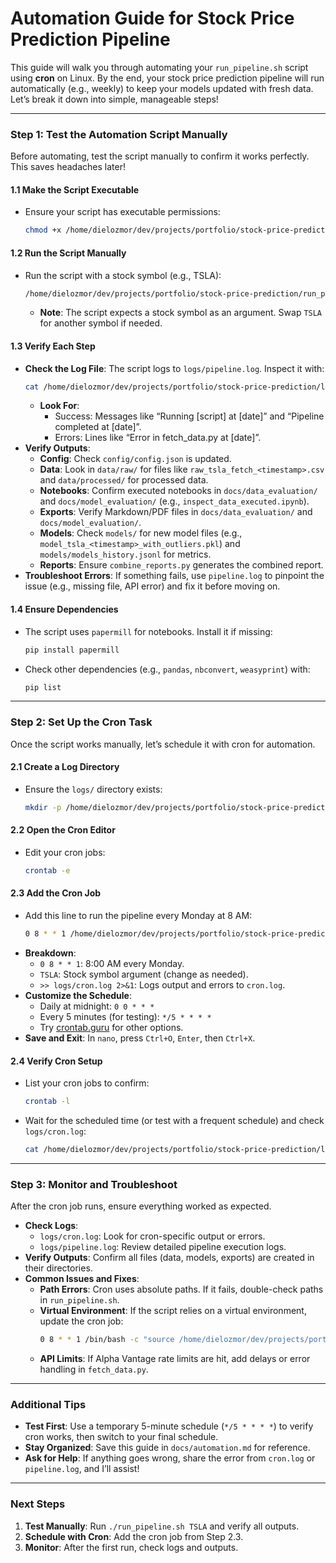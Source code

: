# Automation Guide for Stock Price Prediction Pipeline

This guide will walk you through automating your `run_pipeline.sh` script using **cron** on Linux. By the end, your stock price prediction pipeline will run automatically (e.g., weekly) to keep your models updated with fresh data. Let’s break it down into simple, manageable steps!

---

### **Step 1: Test the Automation Script Manually**

Before automating, test the script manually to confirm it works perfectly. This saves headaches later!

#### **1.1 Make the Script Executable**
- Ensure your script has executable permissions:
  ```bash
  chmod +x /home/dielozmor/dev/projects/portfolio/stock-price-prediction/run_pipeline.sh
  ```

#### **1.2 Run the Script Manually**
- Run the script with a stock symbol (e.g., TSLA):
  ```bash
  /home/dielozmor/dev/projects/portfolio/stock-price-prediction/run_pipeline.sh TSLA
  ```
  - **Note**: The script expects a stock symbol as an argument. Swap `TSLA` for another symbol if needed.

#### **1.3 Verify Each Step**
- **Check the Log File**: The script logs to `logs/pipeline.log`. Inspect it with:
  ```bash
  cat /home/dielozmor/dev/projects/portfolio/stock-price-prediction/logs/pipeline.log
  ```
  - **Look For**:
    - Success: Messages like “Running [script] at [date]” and “Pipeline completed at [date]”.
    - Errors: Lines like “Error in fetch_data.py at [date]”.
- **Verify Outputs**:
  - **Config**: Check `config/config.json` is updated.
  - **Data**: Look in `data/raw/` for files like `raw_tsla_fetch_<timestamp>.csv` and `data/processed/` for processed data.
  - **Notebooks**: Confirm executed notebooks in `docs/data_evaluation/` and `docs/model_evaluation/` (e.g., `inspect_data_executed.ipynb`).
  - **Exports**: Verify Markdown/PDF files in `docs/data_evaluation/` and `docs/model_evaluation/`.
  - **Models**: Check `models/` for new model files (e.g., `model_tsla_<timestamp>_with_outliers.pkl`) and `models/models_history.jsonl` for metrics.
  - **Reports**: Ensure `combine_reports.py` generates the combined report.
- **Troubleshoot Errors**: If something fails, use `pipeline.log` to pinpoint the issue (e.g., missing file, API error) and fix it before moving on.

#### **1.4 Ensure Dependencies**
- The script uses `papermill` for notebooks. Install it if missing:
  ```bash
  pip install papermill
  ```
- Check other dependencies (e.g., `pandas`, `nbconvert`, `weasyprint`) with:
  ```bash
  pip list
  ```

---

### **Step 2: Set Up the Cron Task**

Once the script works manually, let’s schedule it with cron for automation.

#### **2.1 Create a Log Directory**
- Ensure the `logs/` directory exists:
  ```bash
  mkdir -p /home/dielozmor/dev/projects/portfolio/stock-price-prediction/logs
  ```

#### **2.2 Open the Cron Editor**
- Edit your cron jobs:
  ```bash
  crontab -e
  ```

#### **2.3 Add the Cron Job**
- Add this line to run the pipeline every Monday at 8 AM:
  ```bash
  0 8 * * 1 /home/dielozmor/dev/projects/portfolio/stock-price-prediction/run_pipeline.sh TSLA >> /home/dielozmor/dev/projects/portfolio/stock-price-prediction/logs/cron.log 2>&1
  ```
- **Breakdown**:
  - `0 8 * * 1`: 8:00 AM every Monday.
  - `TSLA`: Stock symbol argument (change as needed).
  - `>> logs/cron.log 2>&1`: Logs output and errors to `cron.log`.
- **Customize the Schedule**:
  - Daily at midnight: `0 0 * * *`
  - Every 5 minutes (for testing): `*/5 * * * *`
  - Try [crontab.guru](https://crontab.guru/) for other options.
- **Save and Exit**: In `nano`, press `Ctrl+O`, `Enter`, then `Ctrl+X`.

#### **2.4 Verify Cron Setup**
- List your cron jobs to confirm:
  ```bash
  crontab -l
  ```
- Wait for the scheduled time (or test with a frequent schedule) and check `logs/cron.log`:
  ```bash
  cat /home/dielozmor/dev/projects/portfolio/stock-price-prediction/logs/cron.log
  ```

---

### **Step 3: Monitor and Troubleshoot**

After the cron job runs, ensure everything worked as expected.

- **Check Logs**:
  - `logs/cron.log`: Look for cron-specific output or errors.
  - `logs/pipeline.log`: Review detailed pipeline execution logs.
- **Verify Outputs**: Confirm all files (data, models, exports) are created in their directories.
- **Common Issues and Fixes**:
  - **Path Errors**: Cron uses absolute paths. If it fails, double-check paths in `run_pipeline.sh`.
  - **Virtual Environment**: If the script relies on a virtual environment, update the cron job:
    ```bash
    0 8 * * 1 /bin/bash -c "source /home/dielozmor/dev/projects/portfolio/stock-price-prediction/venv/bin/activate && /home/dielozmor/dev/projects/portfolio/stock-price-prediction/run_pipeline.sh TSLA" >> /home/dielozmor/dev/projects/portfolio/stock-price-prediction/logs/cron.log 2>&1
    ```
  - **API Limits**: If Alpha Vantage rate limits are hit, add delays or error handling in `fetch_data.py`.

---

### **Additional Tips**
- **Test First**: Use a temporary 5-minute schedule (`*/5 * * * *`) to verify cron works, then switch to your final schedule.
- **Stay Organized**: Save this guide in `docs/automation.md` for reference.
- **Ask for Help**: If anything goes wrong, share the error from `cron.log` or `pipeline.log`, and I’ll assist!

---

### **Next Steps**
1. **Test Manually**: Run `./run_pipeline.sh TSLA` and verify all outputs.
2. **Schedule with Cron**: Add the cron job from Step 2.3.
3. **Monitor**: After the first run, check logs and outputs.
